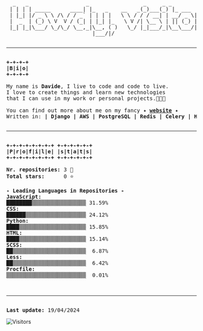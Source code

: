 <pre>
  _   _                  _                 _     _ _             _  
 | | | | _____      ____| |_   _    __   _(_)___(_) |_ ___  _ __| |
 | |_| |/ _ \ \ /\ / / _` | | | |   \ \ / / / __| | __/ _ \| '__| |
 |  _  | (_) \ V  V / (_| | |_| |_   \ V /| \__ \ | || (_) | |  |_| 
 |_| |_|\___/ \_/\_/ \__,_|\__, ( )   \_/ |_|___/_|\__\___/|_|  (_) 
                           |___/|/                                  

<hr>
<div style="font-weight: bold;">+-+-+-+
|B|i|o|
+-+-+-+</div>
My name is <span style="font-weight: bold;">Davide</span>, I live to code and code to live.
I love to create things and learn new technologies
that I can use in my work or personal projects.👨🏼‍💻

You can find out more about me on my fancy ✦ <a href="https://www.piazzadav.com" style="font-weight: bold;">website</a> ✦
Written in: <span style="font-weight: bold;">| Django | AWS | PostgreSQL | Redis | Celery | HTML | CSS | JS | Bootstrap |</span>

<hr>
<div style="font-weight: bold;">+-+-+-+-+-+-+-+ +-+-+-+-+-+
|P|r|o|f|i|l|e| |s|t|a|t|s|
+-+-+-+-+-+-+-+ +-+-+-+-+-+</div>
<span style="font-weight: bold;">Nr. repositories:</span> 3 🔏
<span style="font-weight: bold;">Total stars:</span>      0 ⭐️

<span style="font-weight: bold;">- Leading Languages in Repositories -</span>
<span style="font-weight: bold;">JavaScript:</span>
████████▒▒▒▒▒▒▒▒▒▒▒▒▒▒▒▒▒ 31.59%
<span style="font-weight: bold;">CSS:</span>
██████▒▒▒▒▒▒▒▒▒▒▒▒▒▒▒▒▒▒▒ 24.12%
<span style="font-weight: bold;">Python:</span>
████▒▒▒▒▒▒▒▒▒▒▒▒▒▒▒▒▒▒▒▒▒ 15.85%
<span style="font-weight: bold;">HTML:</span>
████▒▒▒▒▒▒▒▒▒▒▒▒▒▒▒▒▒▒▒▒▒ 15.14%
<span style="font-weight: bold;">SCSS:</span>
██▒▒▒▒▒▒▒▒▒▒▒▒▒▒▒▒▒▒▒▒▒▒▒  6.87%
<span style="font-weight: bold;">Less:</span>
██▒▒▒▒▒▒▒▒▒▒▒▒▒▒▒▒▒▒▒▒▒▒▒  6.42%
<span style="font-weight: bold;">Procfile:</span>
▒▒▒▒▒▒▒▒▒▒▒▒▒▒▒▒▒▒▒▒▒▒▒▒▒  0.01%


<hr>
<span style="font-weight: bold;">Last update:</span> 19/04/2024
</pre>

![Visitors](https://api.visitorbadge.io/api/visitors?path=PiazzaDav%2Fgithub-visitors-badge&countColor=%2337d67a)


